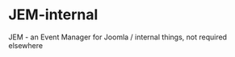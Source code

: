 JEM-internal
============

JEM - an Event Manager for Joomla / internal things, not required elsewhere
